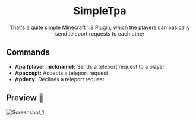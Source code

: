 <h1 align="center">SimpleTpa</h1>
<p align="center">That's a quite simple Minecraft 1.8 Plugin, which the players can basically send teleport requests to each other</p>

## Commands
+ <b>/tpa (player_nickname):</b> Sends a teleport request to a player
+ <b>/tpaccept:</b> Accepts a teleport request
+ <b>/tpdeny:</b> Declines a teleport request

## Preview 📸
![Screenshot_1](https://user-images.githubusercontent.com/59806140/205403701-c0e78556-1f74-41d1-a323-2cd03b79e7e7.png)
